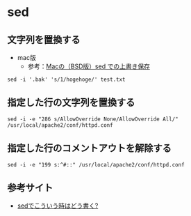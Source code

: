 # sed
## 文字列を置換する
- mac版
  - 参考：[Macの（BSD版）sed での上書き保存](https://qiita.com/catfist/items/1156ae0c7875f61417ee)
```
sed -i '.bak' 's/1/hogehoge/' test.txt 
```

## 指定した行の文字列を置換する
```
sed -i -e "286 s/AllowOverride None/AllowOverride All/" /usr/local/apache2/conf/httpd.conf
```

## 指定した行のコメントアウトを解除する
```
sed -i -e "199 s:^#::" /usr/local/apache2/conf/httpd.conf
```

## 参考サイト
- [sedでこういう時はどう書く?](https://qiita.com/hirohiro77/items/7fe2f68781c41777e507)